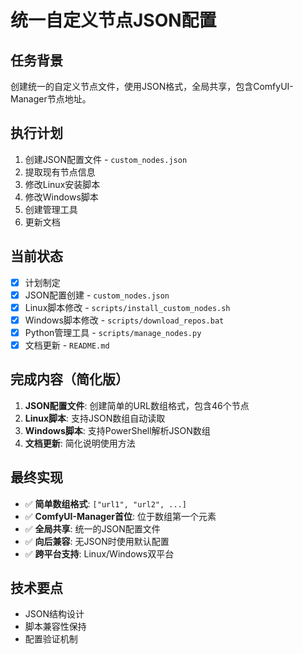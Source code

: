 # 统一自定义节点JSON配置

## 任务背景
创建统一的自定义节点文件，使用JSON格式，全局共享，包含ComfyUI-Manager节点地址。

## 执行计划
1. 创建JSON配置文件 - `custom_nodes.json`
2. 提取现有节点信息
3. 修改Linux安装脚本
4. 修改Windows脚本
5. 创建管理工具
6. 更新文档

## 当前状态
- [x] 计划制定
- [x] JSON配置创建 - `custom_nodes.json`
- [x] Linux脚本修改 - `scripts/install_custom_nodes.sh`
- [x] Windows脚本修改 - `scripts/download_repos.bat`
- [x] Python管理工具 - `scripts/manage_nodes.py`
- [x] 文档更新 - `README.md`

## 完成内容（简化版）
1. **JSON配置文件**: 创建简单的URL数组格式，包含46个节点
2. **Linux脚本**: 支持JSON数组自动读取 
3. **Windows脚本**: 支持PowerShell解析JSON数组
4. **文档更新**: 简化说明使用方法

## 最终实现
- ✅ **简单数组格式**: `["url1", "url2", ...]`
- ✅ **ComfyUI-Manager首位**: 位于数组第一个元素
- ✅ **全局共享**: 统一的JSON配置文件
- ✅ **向后兼容**: 无JSON时使用默认配置
- ✅ **跨平台支持**: Linux/Windows双平台

## 技术要点
- JSON结构设计
- 脚本兼容性保持
- 配置验证机制 